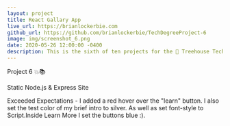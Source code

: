 ```yaml
---
layout: project
title: React Gallary App
live_url: https://brianlockerbie.com
github_url: https://github.com/brianlockerbie/TechDegreeProject-6
image: img/screenshot_6.png
date: 2020-05-26 12:00:00 -0400
description: This is the sixth of ten projects for the 🏡 Treehouse TechDegree Full Stack JavaScript.
---
```

Project 6 💥📚 

Static Node.js & Express Site

Exceeded Expectations - I added a red hover over the "learn" button. I also set the test color of my brief intro to silver. As well as set font-style to Script.Inside Learn More I set the buttons blue :).